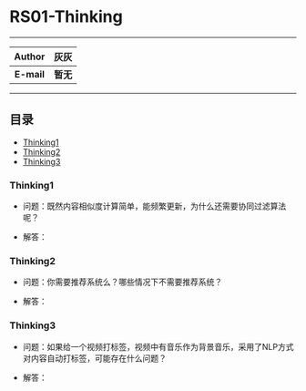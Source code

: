 RS01-Thinking
=========

****
	
| Author      | 灰灰 |
| :---------: | :-----:|
| **E-mail**  | **暂无** |

****

## 目录
* [Thinking1](#Thinking1)
* [Thinking2](#Thinking2)
* [Thinking3](#Thinking3)

### Thinking1
* 问题：既然内容相似度计算简单，能频繁更新，为什么还需要协同过滤算法呢？
     
* 解答：

### Thinking2
* 问题：你需要推荐系统么？哪些情况下不需要推荐系统？
     
* 解答：

### Thinking3
* 问题：如果给一个视频打标签，视频中有音乐作为背景音乐，采用了NLP方式对内容自动打标签，可能存在什么问题？
     
* 解答：
